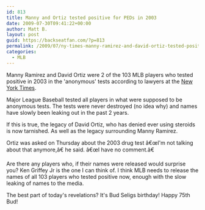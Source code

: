 ```yaml
---
id: 813
title: Manny and Ortiz tested positive for PEDs in 2003
date: 2009-07-30T09:41:22+00:00
author: Matt B.
layout: post
guid: https://backseatfan.com/?p=813
permalink: /2009/07/ny-times-manny-ramirez-and-david-ortiz-tested-positive-for-peds/
categories:
  - MLB
---
```


<div class="entry">
  <p>
    Manny Ramirez and David Ortiz were 2 of the 103 MLB players who tested positive in 2003 in the 'anonymous' tests according to lawyers at the <a href="https://www.nytimes.com/auth/login?URI=/2009/07/31/sports/baseball/31doping.html&#038;OQ=_rQ3D5Q26hp&#038;REFUSE_COOKIE_ERROR=SHOW_ERROR">New York Times</a>.
  </p>

  <p>
    Major League Baseball tested all players in what were supposed to be anonymous tests. The tests were never destroyed (no idea why) and names have slowly been leaking out in the past 2 years.
  </p>

  <p>
    If this is true, the legacy of David Ortiz, who has denied ever using steroids is now tarnished. As well as the legacy surrounding Manny Ramirez.
  </p>

  <p>
    Ortiz was asked on Thursday about the 2003 drug test â€œI'm not talking about that anymore,â€ he said. â€œI have no comment.â€
  </p>

  <p>
    Are there any players who, if their names were released would surprise you? Ken Griffey Jr is the one I can think of. I think MLB needs to release the names of all 103 players who tested positive now, enough with the slow leaking of names to the media.
  </p>

  <p>
    The best part of today's revelations? It's Bud Seligs birthday! Happy 75th Bud!
  </p>
</div>
